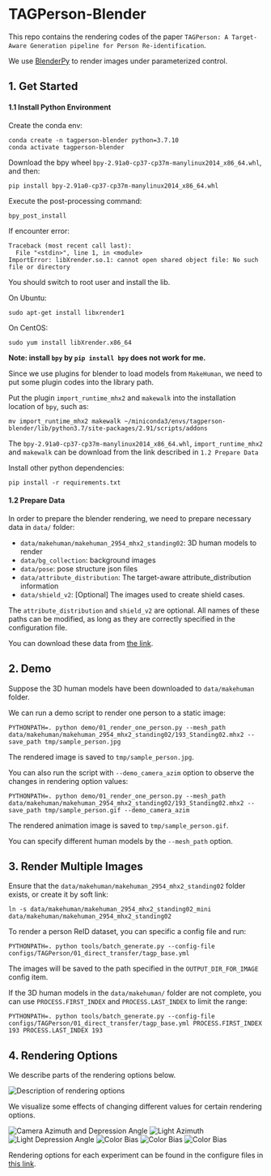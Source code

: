 # TAGPerson-Blender
This repo contains the rendering codes of the paper `TAGPerson: A Target-Aware Generation pipeline for Person Re-identification`.

We use [BlenderPy](https://github.com/TylerGubala/blenderpy) to render images under parameterized control.

## 1. Get Started

#### 1.1 Install Python Environment

Create the conda env:
```
conda create -n tagperson-blender python=3.7.10
conda activate tagperson-blender
```

Download the bpy wheel `bpy-2.91a0-cp37-cp37m-manylinux2014_x86_64.whl`, and then:
```
pip install bpy-2.91a0-cp37-cp37m-manylinux2014_x86_64.whl
```
Execute the post-processing command:
```
bpy_post_install
```

If encounter error:
```
Traceback (most recent call last):
  File "<stdin>", line 1, in <module>
ImportError: libXrender.so.1: cannot open shared object file: No such file or directory
```
You should switch to root user and install the lib.

On Ubuntu:
```
sudo apt-get install libxrender1
```

On CentOS:
```
sudo yum install libXrender.x86_64
```

**Note: install `bpy` by `pip install bpy` does not work for me.**

Since we use plugins for blender to load models from `MakeHuman`, we need to put some plugin codes into the library path.

Put the plugin `import_runtime_mhx2` and `makewalk` into the installation location of `bpy`, such as:
```
mv import_runtime_mhx2 makewalk ~/miniconda3/envs/tagperson-blender/lib/python3.7/site-packages/2.91/scripts/addons
```
The `bpy-2.91a0-cp37-cp37m-manylinux2014_x86_64.whl`, `import_runtime_mhx2` and `makewalk` can be download from the link described in `1.2 Prepare Data`


Install other python dependencies:
```
pip install -r requirements.txt
```

#### 1.2 Prepare Data

In order to prepare the blender rendering, we need to prepare necessary data in `data/` folder:
- `data/makehuman/makehuman_2954_mhx2_standing02`: 3D human models to render
- `data/bg_collection`: background images
- `data/pose`: pose structure json files
- `data/attribute_distribution`: The target-aware attribute_distribution information
- `data/shield_v2`: [Optional] The images used to create shield cases.

The `attribute_distribution` and `shield_v2` are optional. All names of these paths can be modified, as long as they are correctly specified in the configuration file.

You can download these data from [the link](https://drive.google.com/drive/folders/1eiFvsk78OqxerKSceRkORTlk5B7EB3ao).


## 2. Demo
Suppose the 3D human models have been downloaded to `data/makehuman` folder.

We can run a demo script to render one person to a static image:
```
PYTHONPATH=. python demo/01_render_one_person.py --mesh_path data/makehuman/makehuman_2954_mhx2_standing02/193_Standing02.mhx2 --save_path tmp/sample_person.jpg
```
The rendered image is saved to `tmp/sample_person.jpg`.


You can also run the script with `--demo_camera_azim` option to observe the changes in rendering option values:
```
PYTHONPATH=. python demo/01_render_one_person.py --mesh_path data/makehuman/makehuman_2954_mhx2_standing02/193_Standing02.mhx2 --save_path tmp/sample_person.gif --demo_camera_azim
```
The rendered animation image is saved to `tmp/sample_person.gif`.

You can specify different human models by the `--mesh_path` option.


## 3. Render Multiple Images

Ensure that the `data/makehuman/makehuman_2954_mhx2_standing02` folder exists, or create it by soft link:
```
ln -s data/makehuman/makehuman_2954_mhx2_standing02_mini data/makehuman/makehuman_2954_mhx2_standing02
```

To render a person ReID dataset, you can specific a config file and run:
```
PYTHONPATH=. python tools/batch_generate.py --config-file configs/TAGPerson/01_direct_transfer/tagp_base.yml
```

The images will be saved to the path specified in the `OUTPUT_DIR_FOR_IMAGE` config item.


If the 3D human models in the `data/makehuman/` folder are not complete, you can use `PROCESS.FIRST_INDEX` and `PROCESS.LAST_INDEX` to limit the range:
```
PYTHONPATH=. python tools/batch_generate.py --config-file configs/TAGPerson/01_direct_transfer/tagp_base.yml PROCESS.FIRST_INDEX 193 PROCESS.LAST_INDEX 193
```

## 4. Rendering Options
We describe parts of the rendering options below.

![Description of rendering options](static/rendering-options.png)

We visualize some effects of changing different values for certain rendering options.

![Camera Azimuth and Depression Angle](static/193_camera_azim_elev.gif)
![Light Azimuth](static/193_light_azim.gif)
![Light Depression Angle](static/193_light_elev.gif)
![Color Bias](static/193_color_bias_continue.gif)
![Color Bias](static/193_color_bias_continue_g.gif)
![Color Bias](static/193_color_bias_continue_b.gif)

Rendering options for each experiment can be found in the configure files in [this link](https://drive.google.com/drive/folders/1eiFvsk78OqxerKSceRkORTlk5B7EB3ao).



